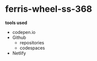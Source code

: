 # ferris-wheel-ss-368

**tools used**
* codepen.io
* Github
    * repositories
    * codespaces
* Netlify
